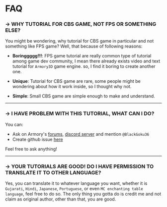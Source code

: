 # FAQ

### -> WHY TUTORIAL FOR CBS GAME, NOT FPS OR SOMETHING ELSE?
You might be wondering, why tutorial for CBS game in particular and not something like FPS game? Well, that because of following reasons:
- **Boringgggg!!!**: FPS game tutorial are really common type of tutorial among game dev community, I mean there already exists video and text tutorial for `Armory3D` game engine. so, I find it boring to create another one.
- **Unique**: Tutorial for CBS game are rare, some people might be wondering about how it work inside, so I thought why not.

- **Simple**: Small CBS game are simple enough to make and understand.

---

### -> I HAVE PROBLEM WITH THIS TUTORIAL, WHAT CAN I DO?
You can:
- Ask on Armory's [forums](http://forums.armory3d.org/), [discord server](https://discordapp.com/invite/axq6qWV) and mention `@BlackGoku36`
- Create github issue [here](https://github.com/BlackGoku36/armory-tutorials/issues)

Feel free to ask anything!

---

### -> YOUR TUTORIALS ARE GOOD! DO I HAVE PERMISSION TO TRANSLATE IT TO OTHER LANGUAGE?

Yes, you can translate it to whatever language you want, whether it is `Gujarati`, `Hindi`, `Japanese`, `Portuguese`, or even `MC enchanting table language`, feel free to do so. The only thing you gotta do is credit me and not claim as original author, other than that, you are good.